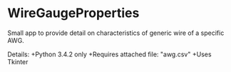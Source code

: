 WireGaugeProperties
===================

Small app to provide detail on characteristics of generic wire of a specific AWG.

Details:
+Python 3.4.2 only
+Requires attached file: "awg.csv"
+Uses Tkinter
